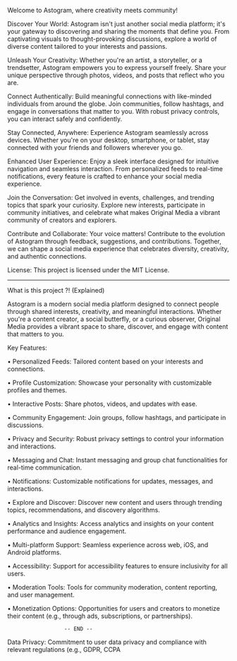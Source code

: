 Welcome to Astogram, where creativity meets community!

Discover Your World:
Astogram isn't just another social media platform; it's your gateway to discovering and sharing the moments that define you. From captivating visuals to thought-provoking discussions, explore a world of diverse content tailored to your interests and passions.

Unleash Your Creativity:
Whether you're an artist, a storyteller, or a trendsetter, Astogram empowers you to express yourself freely. Share your unique perspective through photos, videos, and posts that reflect who you are.

Connect Authentically:
Build meaningful connections with like-minded individuals from around the globe. Join communities, follow hashtags, and engage in conversations that matter to you. With robust privacy controls, you can interact safely and confidently.

Stay Connected, Anywhere:
Experience Astogram seamlessly across devices. Whether you're on your desktop, smartphone, or tablet, stay connected with your friends and followers wherever you go.

Enhanced User Experience:
Enjoy a sleek interface designed for intuitive navigation and seamless interaction. From personalized feeds to real-time notifications, every feature is crafted to enhance your social media experience.

Join the Conversation:
Get involved in events, challenges, and trending topics that spark your curiosity. Explore new interests, participate in community initiatives, and celebrate what makes Original Media a vibrant community of creators and explorers.

Contribute and Collaborate:
Your voice matters! Contribute to the evolution of Astogram through feedback, suggestions, and contributions. Together, we can shape a social media experience that celebrates diversity, creativity, and authentic connections.

License:
This project is licensed under the MIT License.
_______________________________________________________________

What is this project ?! (Explained)

Astogram is a modern social media platform designed to connect people through shared interests, creativity, and meaningful interactions. Whether you're a content creator, a social butterfly, or a curious observer, Original Media provides a vibrant space to share, discover, and engage with content that matters to you.

Key Features:

• Personalized Feeds: Tailored content based on your interests and connections.

• Profile Customization: Showcase your personality with customizable profiles and themes.

• Interactive Posts: Share photos, videos, and updates with ease.
    
• Community Engagement: Join groups, follow hashtags, and participate in discussions.

• Privacy and Security: Robust privacy settings to control your information and interactions.

• Messaging and Chat: Instant messaging and group chat functionalities for real-time communication.

• Notifications: Customizable notifications for updates, messages, and interactions.

• Explore and Discover: Discover new content and users through trending topics, recommendations, and discovery algorithms.

• Analytics and Insights: Access analytics and insights on your content performance and audience engagement.

• Multi-platform Support: Seamless experience across web, iOS, and Android platforms.

• Accessibility: Support for accessibility features to ensure inclusivity for all users.

• Moderation Tools: Tools for community moderation, content reporting, and user management.

• Monetization Options: Opportunities for users and creators to monetize their content (e.g., through ads, subscriptions, or partnerships).

                      -- END --
Data Privacy: Commitment to user data privacy and compliance with relevant regulations (e.g., GDPR, CCPA  

